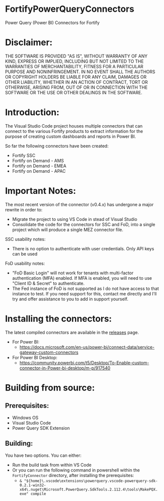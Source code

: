 # FortifyPowerQueryConnectors
Power Query (Power BI) Connectors for Fortify

Disclaimer:
====
THE SOFTWARE IS PROVIDED "AS IS", WITHOUT WARRANTY OF ANY 
KIND, EXPRESS OR IMPLIED, INCLUDING BUT NOT LIMITED TO THE 
WARRANTIES OF MERCHANTABILITY, FITNESS FOR A PARTICULAR 
PURPOSE AND NONINFRINGEMENT. IN NO EVENT SHALL THE 
AUTHORS OR COPYRIGHT HOLDERS BE LIABLE FOR ANY CLAIM, 
DAMAGES OR OTHER LIABILITY, WHETHER IN AN ACTION OF 
CONTRACT, TORT OR OTHERWISE, ARISING FROM, OUT OF OR IN 
CONNECTION WITH THE SOFTWARE OR THE USE OR OTHER 
DEALINGS IN THE SOFTWARE.

Introduction:
====
The Visual Studio Code project houses multiple connectors that can connect to the various Fortify products to extract information for the purpose of creating custom dashboards and reports in Power BI.

So far the following connectors have been created:
 - Fortify SSC
 - Fortify on Demand - AMS
 - Fortify on Demand - EMEA
 - Fortify on Demand - APAC

Important Notes:
===
The most recent version of the connector (v0.4.x) has undergone a major rewrite in order to:
- Migrate the project to using VS Code in stead of Visual Studio
- Consolidate the code for the connectors for SSC and FoD, into a single project which will produce a single MEZ connector file.

SSC usability notes:
- There is no option to authenticate with user credentials. Only API keys can be used

FoD usability notes:
- "FoD Basic Login" will not work for tenants with multi-factor authentication (MFA) enabled. If MFA is enabled, you will need to use "Client ID & Secret" to authenticate.
- The Fed instance of FoD is not supported as I do not have access to that instance to test. If you need support for this, contact me directly and I'll try and offer assistance to you to add in support yourself.

Installing the connectors:
====
The latest compiled connectors are available in the [releases][2] page.
- For Power BI:
  * https://docs.microsoft.com/en-us/power-bi/connect-data/service-gateway-custom-connectors
- For Power BI Desktop:
  * https://community.powerbi.com/t5/Desktop/To-Enable-custom-connector-in-Power-bi-desktop/m-p/917540


Building from source:
====

Prerequisites:
----
- Windows OS
- Visual Studio Code
- Power Query SDK Extension

Building:
----
You have two options. You can either:
- Run the build task from within VS Code
- Or you can run the following command in powershell within the `FortifyConnector` directory, after installing the prerequisites:
  - `& "${home}\.vscode\extensions\powerquery.vscode-powerquery-sdk-0.2.1-win32-x64\.nuget\Microsoft.PowerQuery.SdkTools.2.112.4\tools\MakePQX.exe" compile`

[1]: https://marketplace.visualstudio.com/items?itemName=PowerQuery.vscode-powerquery-sdk
[2]: https://github.com/fortify-ps/FortifyPowerQueryConnectors/releases
